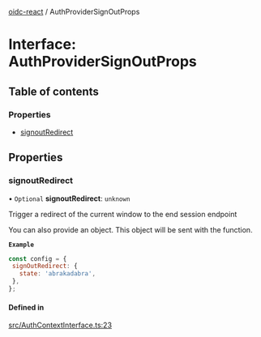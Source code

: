 [oidc-react](../README.md) / AuthProviderSignOutProps

# Interface: AuthProviderSignOutProps

## Table of contents

### Properties

- [signoutRedirect](AuthProviderSignOutProps.md#signoutredirect)

## Properties

### signoutRedirect

• `Optional` **signoutRedirect**: `unknown`

Trigger a redirect of the current window to the end session endpoint

You can also provide an object. This object will be sent with the
function.

**`Example`**

```javascript
const config = {
 signOutRedirect: {
   state: 'abrakadabra',
 },
};
```

#### Defined in

[src/AuthContextInterface.ts:23](https://github.com/bjerkio/oidc-react/blob/6414730/src/AuthContextInterface.ts#L23)
